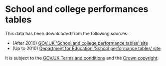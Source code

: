 # School and college performances tables

This data has been downloaded from the following sources: 
 * (After 2010) [GOV.UK 'School and college performance tables' site][performance-tables]
 * (Up to 2010) [Department for Education 'School performance tables' site][performance-tables-pre-2011]
 
It is subject to the [GOV.UK Terms and conditions][t&c] and the [Crown copyright][crown-copyright].

[performance-tables]:          http://www.education.gov.uk/schools/performance/download_data.html
[performance-tables-pre-2011]: http://www.education.gov.uk/schools/performance/archive/index.shtml
[t&c]:                         https://www.gov.uk/help/terms-conditions
[crown-copyright]:             http://www.nationalarchives.gov.uk/information-management/our-services/crown-copyright.htm

